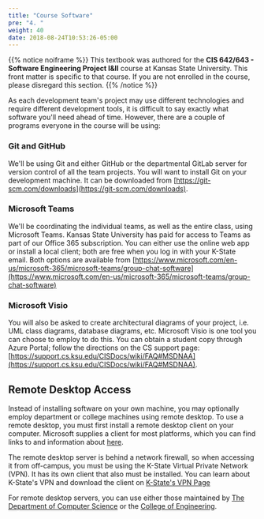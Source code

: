 ```yaml
---
title: "Course Software"
pre: "4. "
weight: 40
date: 2018-08-24T10:53:26-05:00
---
```


{{% notice noiframe %}}
This textbook was authored for the **CIS 642/643 - Software Engineering Project I&II** course at Kansas State University.  This front matter is specific to that course.  If you are not enrolled in the course, please disregard this section.
{{% /notice %}}

As each development team's project may use different technologies and require different development tools, it is difficult to say exactly what software you'll need ahead of time.  However, there are a couple of programs everyone in the course will be using:

### Git and GitHub
We'll be using Git and either GitHub or the departmental GitLab server for version control of all the team projects.  You will want to install Git on your development machine.  It can be downloaded from [https://git-scm.com/downloads](https://git-scm.com/downloads).

### Microsoft Teams 
We'll be coordinating the individual teams, as well as the entire class, using Microsoft Teams.  Kansas State University has paid for access to Teams as part of our Office 365 subscription.  You can either use the online web app or install a local client; both are free when you log in with your K-State email.  Both options are available from [https://www.microsoft.com/en-us/microsoft-365/microsoft-teams/group-chat-software](https://www.microsoft.com/en-us/microsoft-365/microsoft-teams/group-chat-software)

### Microsoft Visio
You will also be asked to create architectural diagrams of your project, i.e. UML class diagrams, database diagrams, etc.  Microsoft Visio is one tool you can choose to employ to do this.  You can obtain a student copy through Azure Portal; follow the directions on the CS support page: [https://support.cs.ksu.edu/CISDocs/wiki/FAQ#MSDNAA](https://support.cs.ksu.edu/CISDocs/wiki/FAQ#MSDNAA).

## Remote Desktop Access
Instead of installing software on your own machine, you may optionally employ department or college machines using remote desktop.  To use a remote desktop, you must first install a remote desktop client on your computer. Microsoft supplies a client for most platforms, which you can find links to and information about [here](https://docs.microsoft.com/en-us/windows-server/remote/remote-desktop-services/clients/remote-desktop-clients?redirectedfrom=MSDN).

The remote desktop server is behind a network firewall, so when accessing it from off-campus, you must be using the K-State Virtual Private Network (VPN).  It has its own client that also must be installed.  You can learn about K-State's VPN and download the client on [K-State's VPN Page](https://www.k-state.edu/its/security/secure-data/vpn/)

For remote desktop servers, you can use either those maintained by [The Department of Computer Science](https://support.cs.ksu.edu/CISDocs/wiki/Remote_Access) or the [College of Engineering](https://cecs.engg.ksu.edu/labs/vdi).  
